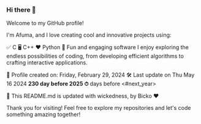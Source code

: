 ### Hi there 👋
Welcome to my GitHub profile!

I'm Afuma, and I love creating cool and innovative projects using:

✅ C
🖥️ C++
❤️ Python
🎉 Fun and engaging software
I enjoy exploring the endless possibilities of coding, from developing efficient algorithms to crafting interactive applications.

📅 Profile created on: Friday, February 29, 2024
🛠️ Last update on Thu May 16 2024
**230 day before 2025 ⏱** days before <#next_year>

🤖 This README.md is updated with wickedness, by Bicko ❤️

Thank you for visiting! Feel free to explore my repositories and let's code something amazing together!

